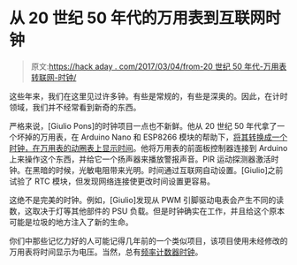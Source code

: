 # 从 20 世纪 50 年代的万用表到互联网时钟

> 原文:[https://hack aday . com/2017/03/04/from-20 世纪 50 年代-万用表转联网-时钟/](https://hackaday.com/2017/03/04/from-1950s-multimeter-to-internet-connected-clock/)

这些年来，我们在这里见过许多钟。有些是常规的，有些是深奥的。因此，在计时领域，我们并不经常看到新奇的东西。

严格来说，[Giulio Pons]的时钟项目一点也不新鲜。他从 20 世纪 50 年代拿了一个坏掉的万用表，在 Arduino Nano 和 ESP8266 模块的帮助下，[将其转换成一个时钟，在万用表的动圈表上显示时间](https://hackaday.io/project/20116-retrofitting-of-an-old-tester-from-1955)。他将万用表的前面板控制器连接到 Arduino 上来操作这个东西，并给它一个扬声器来播放警报声音。PIR 运动探测器激活时钟。在黑暗的时候，光敏电阻带来光明。时间通过互联网自动设置。[Giulio]之前试验了 RTC 模块，但发现网络连接使更改时间设置更容易。

这绝不是完美的时钟。例如，[Giulio]发现从 PWM 引脚驱动电表会产生不同的读数，这取决于灯等其他部件的 PSU 负载。但是时钟确实在工作，并且给这个原本可能是垃圾的地方注入了新的生命。

你们中那些记忆力好的人可能记得几年前的一个类似项目，该项目使用未经修改的万用表将时间显示为电压。当然，总有[频率计数器时钟](http://hackaday.com/2010/11/12/nixie-frequency-counter-gone-timepiece/)。